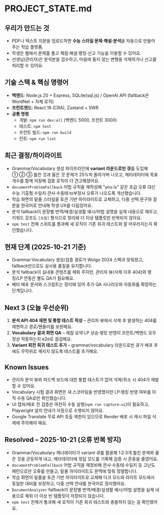# PROJECT_STATE.md

## 우리가 만드는 것
- PDF나 텍스트 지문을 업로드하면 **수능 스타일 문제·해설·분석**을 자동으로 만들어 주는 학습 플랫폼.
- 학생은 웹에서 문제를 풀고 채점·해설·랭킹·신고 기능을 이용할 수 있어요.
- 선생님(관리자)은 분석본을 검수하고, 마음에 들지 않는 변형을 삭제하거나 신고를 처리할 수 있어요.

## 기술 스택 & 핵심 명령어
- **백엔드**: Node.js 20 + Express, SQLite(sql.js) / OpenAI API (fallback은 WordNet + 자체 로직)
- **프런트엔드**: React 19 (CRA), Zustand + SWR
- **공통 명령**
  - 개발: `npm run dev:all` (백엔드 5000, 프런트 3000)
  - 테스트: `npm test`
  - 프런트 빌드: `npm run build`
  - 린트: `npm run lint`

## 최근 결정/하이라이트
- Grammar/Vocabulary 생성 파이프라인에 **variant 라운드로빈 큐**를 도입해 ①·②·③ 틀린 것과 옳은 것 문제가 25%씩 돌아가며 나오고, 메타데이터에 목표 개수를 함께 저장해 검증 로직이 더 견고해졌어요.
- `documentProblemFallback` 어법 규칙을 재작성해 "you is" 같은 초급 오류 대신 수능 기출형 수일치·관사·수동태·to부정사 오류가 나오도록 개선했습니다.
- 학습 화면의 밑줄 스타일을 토큰 기반 하이라이트로 교체하고, 다중 선택 문구와 질문을 한국어로 안내해 학생 UX를 다듬었어요.
- 분석 fallback이 문장별 번역/배경/실생활 예시/어법 설명을 실제 내용으로 채우고, 키워드 강조도 `[초점]` 형식으로 정리돼 더 이상 템플릿만 반복되지 않아요.
- `npm test` 전체 스위트를 통과해 새 로직이 기존 회귀 테스트와 잘 어우러지는지 확인했습니다.

## 현재 단계 (2025-10-21 기준)
- Grammar·Vocabulary 생성/검증 경로가 Wolgo 2024 스펙과 맞춰졌고, fallback만으로도 실사용 품질을 유지합니다.
- 분석 fallback이 실내용 콘텐츠를 채워 주지만, 관리자 뷰(삭제 이후 404)와 랭킹/LP 연동은 별도 QA가 필요해요.
- 베타 배포 문서와 스크립트는 정리돼 있어 추가 QA 시나리오와 자동화를 확장하는 단계입니다.

## Next 3 (오늘 우선순위)
1. **분석 API 404 재현 및 통합 테스트 작성** – 관리자 뷰에서 삭제 후 발생하는 404를 재현하고 경로/핸들러를 보완해요.
2. **Vocabulary 결과 화면 QA** – 채점 요약·LP 상승·랭킹 반영이 프런트/백엔드 모두 정상 작동하는지 e2e로 점검해요.
3. **Variant 회전 회귀 테스트 추가** – grammar/vocabulary 라운드로빈 큐가 배포 후에도 무작위로 깨지지 않도록 테스트를 추가해요.

## Known Issues
- 관리자 분석 뷰와 피드백 보드에 대한 통합 테스트가 없어 삭제/취소 시 404가 재발할 수 있어요.
- Vocabulary 시험 결과 화면은 새 스코어링을 반영했지만 LP·랭킹 반영 여부를 아직 수동 QA로만 확인했습니다.
- UI 캡처/배포 전 검증은 여전히 수동 실행(`npm run capture:ui`)이 필요하고, Playwright 설치 안내가 자동으로 수행되지 않아요.
- Google Translate 무료 API 호출 제한이 있으므로 Render 배포 시 캐시 파일 삭제에 주의해야 해요.

## Resolved – 2025-10-21 (오류 반복 방지)
- Grammar/Vocabulary 제너레이터가 variant 큐를 활용해 1·2·3개 틀린 문제와 옳은 것을 균등하게 내고, 메타데이터에 정답 모드를 기록해 검증 시 혼동을 줄였어요.
- `documentProblemFallback` 어법 규칙을 재정비해 관사·수동태·수일치 등 고난도 패턴으로만 오류를 만들고, 밑줄 하이라이트도 문맥에 맞춰 정렬합니다.
- 학습 화면의 밑줄을 토큰 기반 하이라이트로 교체해 다크 모드와 라이트 모드에서 동일한 대비를 보장하고, 다중 선택 안내를 한국어로 정리했어요.
- `DocumentAnalyzer` fallback이 문장별 번역/배경/실생활 예시/어법 설명을 실제 내용으로 채워 더 이상 빈 템플릿이 저장되지 않습니다.
- `npm test` 전체가 통과해 새 로직이 기존 회귀 테스트와 충돌하지 않는 걸 확인했어요.
